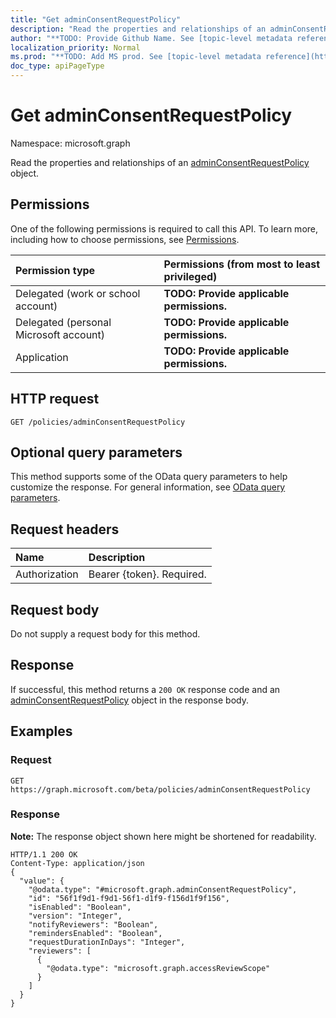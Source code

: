 ```yaml
---
title: "Get adminConsentRequestPolicy"
description: "Read the properties and relationships of an adminConsentRequestPolicy object."
author: "**TODO: Provide Github Name. See [topic-level metadata reference](https://msgo.azurewebsites.net/add/document/guidelines/metadata.html#topic-level-metadata)**"
localization_priority: Normal
ms.prod: "**TODO: Add MS prod. See [topic-level metadata reference](https://msgo.azurewebsites.net/add/document/guidelines/metadata.html#topic-level-metadata)**"
doc_type: apiPageType
---
```


# Get adminConsentRequestPolicy

Namespace: microsoft.graph

Read the properties and relationships of an [adminConsentRequestPolicy](../resources/adminconsentrequestpolicy.md) object.

## Permissions
One of the following permissions is required to call this API. To learn more, including how to choose permissions, see [Permissions](/concepts/permissions-reference.md).

|Permission type|Permissions (from most to least privileged)|
|:---|:---|
|Delegated (work or school account)|**TODO: Provide applicable permissions.**|
|Delegated (personal Microsoft account)|**TODO: Provide applicable permissions.**|
|Application|**TODO: Provide applicable permissions.**|

## HTTP request

<!-- {
  "blockType": "ignored"
}
-->
``` http
GET /policies/adminConsentRequestPolicy
```

## Optional query parameters
This method supports some of the OData query parameters to help customize the response. For general information, see [OData query parameters](/graph/query-parameters).

## Request headers
|Name|Description|
|:---|:---|
|Authorization|Bearer {token}. Required.|

## Request body
Do not supply a request body for this method.

## Response

If successful, this method returns a `200 OK` response code and an [adminConsentRequestPolicy](../resources/adminconsentrequestpolicy.md) object in the response body.

## Examples

### Request
<!-- {
  "blockType": "request",
  "name": "get_adminconsentrequestpolicy"
}
-->
``` http
GET https://graph.microsoft.com/beta/policies/adminConsentRequestPolicy
```

### Response
**Note:** The response object shown here might be shortened for readability.
<!-- {
  "blockType": "response",
  "truncated": true,
  "@odata.type": "microsoft.graph.adminConsentRequestPolicy"
}
-->
``` http
HTTP/1.1 200 OK
Content-Type: application/json
{
  "value": {
    "@odata.type": "#microsoft.graph.adminConsentRequestPolicy",
    "id": "56f1f9d1-f9d1-56f1-d1f9-f156d1f9f156",
    "isEnabled": "Boolean",
    "version": "Integer",
    "notifyReviewers": "Boolean",
    "remindersEnabled": "Boolean",
    "requestDurationInDays": "Integer",
    "reviewers": [
      {
        "@odata.type": "microsoft.graph.accessReviewScope"
      }
    ]
  }
}
```

